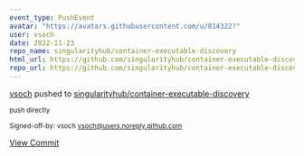 ```yaml
---
event_type: PushEvent
avatar: "https://avatars.githubusercontent.com/u/814322?"
user: vsoch
date: 2022-11-23
repo_name: singularityhub/container-executable-discovery
html_url: https://github.com/singularityhub/container-executable-discovery/commit/1a7b88426d1e9cdb57da1a9f4f5cde2d11c87544
repo_url: https://github.com/singularityhub/container-executable-discovery
---
```


<a href='https://github.com/vsoch' target='_blank'>vsoch</a> pushed to <a href='https://github.com/singularityhub/container-executable-discovery' target='_blank'>singularityhub/container-executable-discovery</a>

<small>push directly

Signed-off-by: vsoch <vsoch@users.noreply.github.com></small>

<a href='https://github.com/singularityhub/container-executable-discovery/commit/1a7b88426d1e9cdb57da1a9f4f5cde2d11c87544' target='_blank'>View Commit</a>